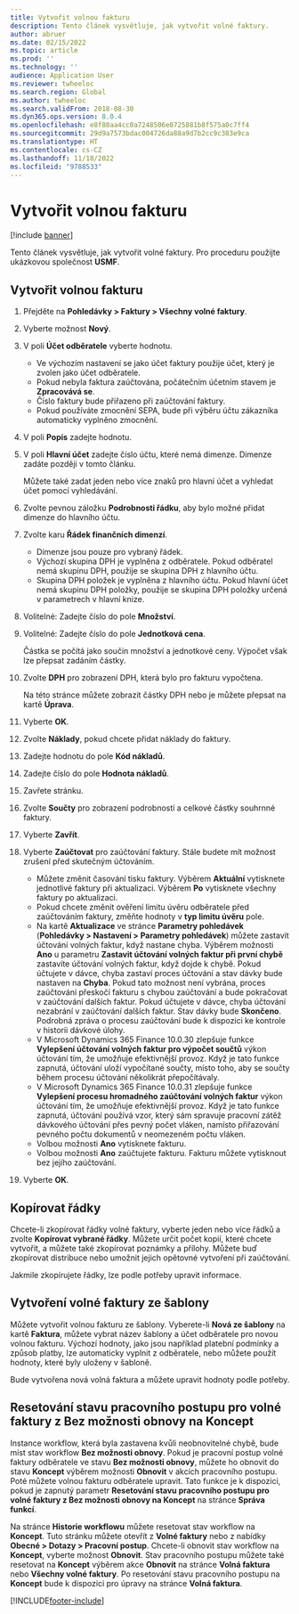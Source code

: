 ```yaml
---
title: Vytvořit volnou fakturu
description: Tento článek vysvětluje, jak vytvořit volné faktury.
author: abruer
ms.date: 02/15/2022
ms.topic: article
ms.prod: ''
ms.technology: ''
audience: Application User
ms.reviewer: twheeloc
ms.search.region: Global
ms.author: twheeloc
ms.search.validFrom: 2018-08-30
ms.dyn365.ops.version: 8.0.4
ms.openlocfilehash: e8f80aa4cc0a7248506e0725881b8f575a0c7ff4
ms.sourcegitcommit: 29d9a7573bdac004726da88a9d7b2cc9c383e9ca
ms.translationtype: HT
ms.contentlocale: cs-CZ
ms.lasthandoff: 11/18/2022
ms.locfileid: "9788533"
---
```

# <a name="create-a-free-text-invoice"></a>Vytvořit volnou fakturu

[!include [banner](../includes/banner.md)]

Tento článek vysvětluje, jak vytvořit volné faktury. Pro proceduru použijte ukázkovou společnost **USMF**.

## <a name="create-a-free-text-invoice"></a>Vytvořit volnou fakturu

1. Přejděte na **Pohledávky \> Faktury \> Všechny volné faktury**.
2. Vyberte možnost **Nový**.
3. V poli **Účet odběratele** vyberte hodnotu.

    * Ve výchozím nastavení se jako účet faktury použije účet, který je zvolen jako účet odběratele.
    * Pokud nebyla faktura zaúčtována, počátečním účetním stavem je **Zpracovává se**.
    * Číslo faktury bude přiřazeno při zaúčtování faktury.
    * Pokud používáte zmocnění SEPA, bude při výběru účtu zákazníka automaticky vyplněno zmocnění.

4. V poli **Popis** zadejte hodnotu.
5. V poli **Hlavní účet** zadejte číslo účtu, které nemá dimenze. Dimenze zadáte později v tomto článku.

    Můžete také zadat jeden nebo více znaků pro hlavní účet a vyhledat účet pomocí vyhledávání.

6. Zvolte pevnou záložku **Podrobnosti řádku**, aby bylo možné přidat dimenze do hlavního účtu.
7. Zvolte karu **Řádek finančních dimenzí**.

    * Dimenze jsou pouze pro vybraný řádek.
    * Výchozí skupina DPH je vyplněna z odběratele. Pokud odběratel nemá skupinu DPH, použije se skupina DPH z hlavního účtu.
    * Skupina DPH položek je vyplněna z hlavního účtu. Pokud hlavní účet nemá skupinu DPH položky, použije se skupina DPH položky určená v parametrech v hlavní knize.

8. Volitelné: Zadejte číslo do pole **Množství**.
9. Volitelné: Zadejte číslo do pole **Jednotková cena**.

    Částka se počítá jako součin množství a jednotkové ceny. Výpočet však lze přepsat zadáním částky.

10. Zvolte **DPH** pro zobrazení DPH, která bylo pro fakturu vypočtena.

    Na této stránce můžete zobrazit částky DPH nebo je můžete přepsat na kartě **Úprava**.

11. Vyberte **OK**.
12. Zvolte **Náklady**, pokud chcete přidat náklady do faktury.
13. Zadejte hodnotu do pole **Kód nákladů**.
14. Zadejte číslo do pole **Hodnota nákladů**.
15. Zavřete stránku.
16. Zvolte **Součty** pro zobrazení podrobností a celkové částky souhrnné faktury.
17. Vyberte **Zavřít**.
18. Vyberte **Zaúčtovat** pro zaúčtování faktury. Stále budete mít možnost zrušení před skutečným účtováním.

    * Můžete změnit časování tisku faktury. Výběrem **Aktuální** vytisknete jednotlivé faktury při aktualizaci. Výběrem **Po** vytisknete všechny faktury po aktualizaci.
    * Pokud chcete změnit ověření limitu úvěru odběratele před zaúčtováním faktury, změňte hodnoty v **typ limitu úvěru** pole.
    * Na kartě **Aktualizace** ve stránce **Parametry pohledávek** (**Pohledávky > Nastavení > Parametry pohledávek**) můžete zastavit účtování volných faktur, když nastane chyba. Výběrem možnosti **Ano** u parametru **Zastavit účtování volných faktur při první chybě** zastavíte účtování volných faktur, když dojde k chybě. Pokud účtujete v dávce, chyba zastaví proces účtování a stav dávky bude nastaven na **Chyba**. Pokud tato možnost není vybrána, proces zaúčtování přeskočí fakturu s chybou zaúčtování a bude pokračovat v zaúčtování dalších faktur. Pokud účtujete v dávce, chyba účtování nezabrání v zaúčtování dalších faktur. Stav dávky bude **Skončeno**. Podrobná zpráva o procesu zaúčtování bude k dispozici ke kontrole v historii dávkové úlohy.
    * V Microsoft Dynamics 365 Finance 10.0.30 zlepšuje funkce **Vylepšení účtování volných faktur pro výpočet součtů** výkon účtování tím, že umožňuje efektivnější provoz. Když je tato funkce zapnutá, účtování uloží vypočítané součty, místo toho, aby se součty během procesu účtování několikrát přepočítávaly. 
    * V Microsoft Dynamics 365 Finance 10.0.31 zlepšuje funkce **Vylepšení procesu hromadného zaúčtování volných faktur** výkon účtování tím, že umožňuje efektivnější provoz. Když je tato funkce zapnutá, účtování používá vzor, který sám spravuje pracovní zátěž dávkového účtování přes pevný počet vláken, namísto přiřazování pevného počtu dokumentů v neomezeném počtu vláken.
    * Volbou možnosti **Ano** vytisknete fakturu.
    * Volbou možnosti **Ano** zaúčtujete fakturu. Fakturu můžete vytisknout bez jejího zaúčtování.

19. Vyberte **OK**.

## <a name="copy-lines"></a>Kopírovat řádky
Chcete-li zkopírovat řádky volné faktury, vyberte jeden nebo více řádků a zvolte **Kopírovat vybrané řádky**. Můžete určit počet kopií, které chcete vytvořit, a můžete také zkopírovat poznámky a přílohy. Můžete buď zkopírovat distribuce nebo umožnit jejich opětovné vytvoření při zaúčtování.

Jakmile zkopírujete řádky, lze podle potřeby upravit informace.

## <a name="create-a-free-text-invoice-from-a-template"></a>Vytvoření volné faktury ze šablony
Můžete vytvořit volnou fakturu ze šablony. Vyberete-li **Nová ze šablony** na kartě **Faktura**, můžete vybrat název šablony a účet odběratele pro novou volnou fakturu. Výchozí hodnoty, jako jsou například platební podmínky a způsob platby, lze automaticky vyplnit z odběratele, nebo můžete použít hodnoty, které byly uloženy v šabloně.

Bude vytvořena nová volná faktura a můžete upravit hodnoty podle potřeby.

## <a name="resetting-the-workflow-status-for-free-text-invoices-from-unrecoverable-to-draft"></a>Resetování stavu pracovního postupu pro volné faktury z Bez možnosti obnovy na Koncept
Instance workflow, která byla zastavena kvůli neobnovitelné chybě, bude míst stav workflow **Bez možnosti obnovy**. Pokud je pracovní postup volné faktury odběratele ve stavu **Bez možnosti obnovy**, můžete ho obnovit do stavu **Koncept** výběrem možnosti **Obnovit** v akcích pracovního postupu. Poté můžete volnou fakturu odběratele upravit. Tato funkce je k dispozici, pokud je zapnutý parametr **Resetování stavu pracovního postupu pro volné faktury z Bez možnosti obnovy na Koncept** na stránce **Správa funkcí**.

Na stránce **Historie workflowu** můžete resetovat stav workflow na **Koncept**. Tuto stránku můžete otevřít z **Volné faktury** nebo z nabídky **Obecné > Dotazy > Pracovní postup**. Chcete-li obnovit stav workflow na **Koncept**, vyberte možnost **Obnovit**. Stav pracovního postupu můžete také resetovat na **Koncept** výběrem akce **Obnovit** na stránce **Volná faktura** nebo **Všechny volné faktury**. Po resetování stavu pracovního postupu na **Koncept** bude k dispozici pro úpravy na stránce **Volná faktura**.



[!INCLUDE[footer-include](../../includes/footer-banner.md)]
